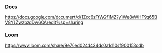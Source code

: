 ### Docs
https://docs.google.com/document/d/1Zqc6zTtWGf1MZ7y1We8oWHF9q65BV8YLZwzbzdDw6OA/edit?usp=sharing

### Loom
https://www.loom.com/share/9e70ed024d434dd0a1d10df900153cdb
